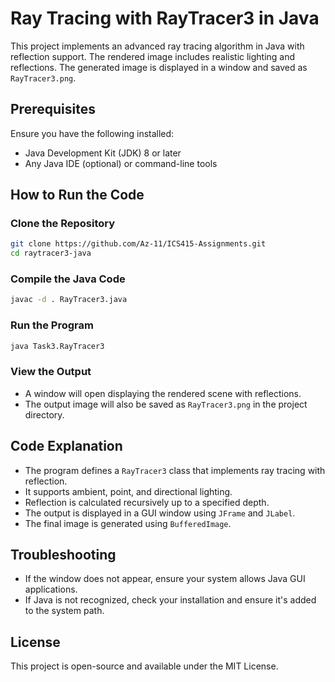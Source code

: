 # Ray Tracing with RayTracer3 in Java

This project implements an advanced ray tracing algorithm in Java with reflection support. The rendered image includes realistic lighting and reflections. The generated image is displayed in a window and saved as `RayTracer3.png`.

## Prerequisites

Ensure you have the following installed:

- Java Development Kit (JDK) 8 or later
- Any Java IDE (optional) or command-line tools

## How to Run the Code

### Clone the Repository

```sh
git clone https://github.com/Az-11/ICS415-Assignments.git
cd raytracer3-java
```

### Compile the Java Code

```sh
javac -d . RayTracer3.java
```

### Run the Program

```sh
java Task3.RayTracer3
```

### View the Output

- A window will open displaying the rendered scene with reflections.
- The output image will also be saved as `RayTracer3.png` in the project directory.

## Code Explanation

- The program defines a `RayTracer3` class that implements ray tracing with reflection.
- It supports ambient, point, and directional lighting.
- Reflection is calculated recursively up to a specified depth.
- The output is displayed in a GUI window using `JFrame` and `JLabel`.
- The final image is generated using `BufferedImage`.

## Troubleshooting

- If the window does not appear, ensure your system allows Java GUI applications.
- If Java is not recognized, check your installation and ensure it's added to the system path.

## License

This project is open-source and available under the MIT License.




